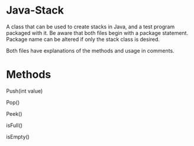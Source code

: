 # Java-Stack
A class that can be used to create stacks in Java, and a test program packaged with it. Be aware that both files begin with a package statement. Package name can be altered if only the stack class is desired. 

Both files have explanations of the methods and usage in comments.

# Methods
Push(int value)

Pop()

Peek()

isFull()

isEmpty()
